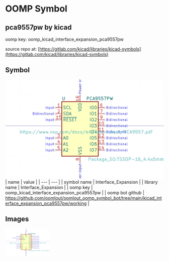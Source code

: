# OOMP Symbol  
## pca9557pw  by kicad  
  
oomp key: oomp_kicad_interface_expansion_pca9557pw  
  
source repo at: [https://gitlab.com/kicad/libraries/kicad-symbols](https://gitlab.com/kicad/libraries/kicad-symbols)  
## Symbol  
  
[![working.png](working_600.png)](working.png)  
| name | value | 
| --- | --- | 
| symbol name | Interface_Expansion | 
| library name | Interface_Expansion | 
| oomp key | oomp_kicad_interface_expansion_pca9557pw | 
| oomp bot github | https://github.com/oomlout/oomlout_oomp_symbol_bot/tree/main/kicad_interface_expansion_pca9557pw/working | 
## Images  
  
[![working.png](working_140.png)](working.png)  
